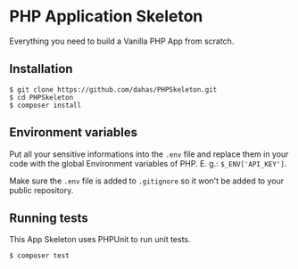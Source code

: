 # PHP Application Skeleton
Everything you need to build a Vanilla PHP App from scratch.

## Installation
````
$ git clone https://github.com/dahas/PHPSkeleton.git
$ cd PHPSkeleton
$ composer install
````

## Environment variables
Put all your sensitive informations into the `.env` file and replace them in your code with the global Environment variables of PHP. E. g.: `$_ENV['API_KEY']`.

Make sure the `.env` file is added to `.gitignore` so it won't be added to your public repository.

## Running tests
This App Skeleton uses PHPUnit to run unit tests.
````
$ composer test
````
